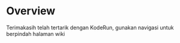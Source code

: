 # Overview
Terimakasih telah tertarik dengan KodeRun, gunakan navigasi untuk
berpindah halaman wiki
